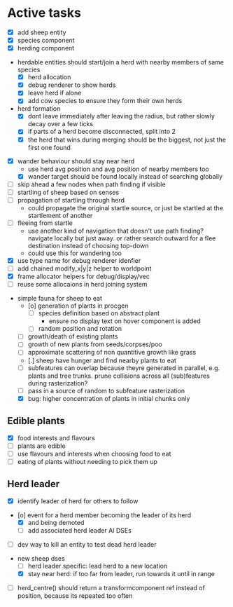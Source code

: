 # Active tasks

* [X] add sheep entity
* [X] species component
* [X] herding component
*  herdable entities should start/join a herd with nearby members of same species
    * [X] herd allocation
    * [X] debug renderer to show herds
    * [X] leave herd if alone
    * [X] add cow species to ensure they form their own herds
* herd formation
    * [X] dont leave immediately after leaving the radius, but rather slowly decay over a few ticks
    * [X] if parts of a herd become disconnected, split into 2
    * [X] the herd that wins during merging should be the biggest, not just the first one found
* [X] wander behaviour should stay near herd
    * use herd avg position and avg position of nearby members too
    * [X] wander target should be found locally instead of searching globally
* [ ] skip ahead a few nodes when path finding if visible
* [ ] startling of sheep based on senses
* [ ] propagation of startling through herd
    * could propagate the original startle source, or just be startled at the startlement of another
* [ ] fleeing from startle
    * use another kind of navigation that doesn't use path finding? navigate locally but just away.
        or rather search outward for a flee destination instead of choosing top-down
    * could use this for wandering too
* [X] use type name for debug renderer idenfier
* [ ] add chained modify_x|y|z helper to worldpoint
* [X] frame allocator helpers for debug/display/vec
* [ ] reuse some allocaions in herd joining system
* simple fauna for sheep to eat
    * [o] generation of plants in procgen
        * [ ] species definition based on abstract plant
            * ensure no display text on hover component is added
        * [ ] random position and rotation
    * [ ] growth/death of existing plants
    * [ ] growth of new plants from seeds/corpses/poo
    * [ ] approximate scattering of non quantitive growth like grass
    * [.] sheep have hunger and find nearby plants to eat
    * [ ] subfeatures can overlap because theyre generated in parallel, e.g. plants and tree trunks.
        prune collisions across all (sub)features during rasterization?
    * [ ] pass in a source of random to subfeature rasterization
    * [X] bug: higher concentration of plants in initial chunks only

## Edible plants
* [X] food interests and flavours
* [ ] plants are edible
* [ ] use flavours and interests when choosing food to eat
* [ ] eating of plants without needing to pick them up

## Herd leader
* [X] identify leader of herd for others to follow
* [o] event for a herd member becoming the leader of its herd
    * [X] and being demoted
    * [ ] add associated herd leader AI DSEs
* [ ] dev way to kill an entity to test dead herd leader
* new sheep dses
    * [ ] herd leader specific: lead herd to a new location
    * [X] stay near herd: if too far from leader, run towards it until in range
* [ ] herd_centre() should return a transformcomponent ref instead of position, because its repeated too often


